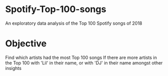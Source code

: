 # Spotify-Top-100-songs
An exploratory data analysis of the Top 100 Spotify songs of 2018
# Objective
Find which artists had the most Top 100 songs
If there are more artists in the Top 100 with 'Lil' in their name, or with 'DJ' in their name amongst other insights
